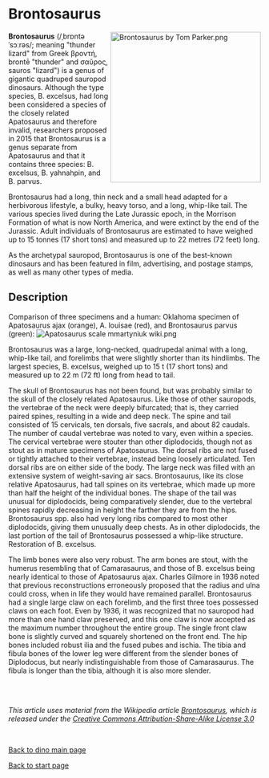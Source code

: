 # Brontosaurus
<img align="right" src="https://upload.wikimedia.org/wikipedia/commons/thumb/1/11/Brontosaurus_by_Tom_Parker.png/1200px-Brontosaurus_by_Tom_Parker.png" alt="Brontosaurus by Tom Parker.png" width="300">

**Brontosaurus** (/ˌbrɒntəˈsɔːrəs/; meaning "thunder lizard" from Greek βροντή, brontē "thunder" and σαῦρος, sauros "lizard") is a genus of gigantic quadruped sauropod dinosaurs. Although the type species, B. excelsus, had long been considered a species of the closely related Apatosaurus and therefore invalid, researchers proposed in 2015 that Brontosaurus is a genus separate from Apatosaurus and that it contains three species: B. excelsus, B. yahnahpin, and B. parvus. 

Brontosaurus had a long, thin neck and a small head adapted for a herbivorous lifestyle, a bulky, heavy torso, and a long, whip-like tail. The various species lived during the Late Jurassic epoch, in the Morrison Formation of what is now North America, and were extinct by the end of the Jurassic. Adult individuals of Brontosaurus are estimated to have weighed up to 15 tonnes (17 short tons) and measured up to 22 metres (72 feet) long.

As the archetypal sauropod, Brontosaurus is one of the best-known dinosaurs and has been featured in film, advertising, and postage stamps, as well as many other types of media.




## Description
Comparison of three specimens and a human: Oklahoma specimen of Apatosaurus ajax (orange), A. louisae (red), and Brontosaurus parvus (green):
<img src="https://upload.wikimedia.org/wikipedia/commons/thumb/2/2b/Apatosaurus_scale_mmartyniuk_wiki.png/1200px-Apatosaurus_scale_mmartyniuk_wiki.png" alt="Apatosaurus scale mmartyniuk wiki.png">


Brontosaurus was a large, long-necked, quadrupedal animal with a long, whip-like tail, and forelimbs that were slightly shorter than its hindlimbs. The largest species, B. excelsus, weighed up to 15 t (17 short tons) and measured up to 22 m (72 ft) long from head to tail.

The skull of Brontosaurus has not been found, but was probably similar to the skull of the closely related Apatosaurus. Like those of other sauropods, the vertebrae of the neck were deeply bifurcated; that is, they carried paired spines, resulting in a wide and deep neck. The spine and tail consisted of 15 cervicals, ten dorsals, five sacrals, and about 82 caudals. The number of caudal vertebrae was noted to vary, even within a species. The cervical vertebrae were stouter than other diplodocids, though not as stout as in mature specimens of Apatosaurus. The dorsal ribs are not fused or tightly attached to their vertebrae, instead being loosely articulated. Ten dorsal ribs are on either side of the body. The large neck was filled with an extensive system of weight-saving air sacs. Brontosaurus, like its close relative Apatosaurus, had tall spines on its vertebrae, which made up more than half the height of the individual bones. The shape of the tail was unusual for diplodocids, being comparatively slender, due to the vertebral spines rapidly decreasing in height the farther they are from the hips. Brontosaurus spp. also had very long ribs compared to most other diplodocids, giving them unusually deep chests. As in other diplodocids, the last portion of the tail of Brontosaurus possessed a whip-like structure.
Restoration of B. excelsus.

The limb bones were also very robust. The arm bones are stout, with the humerus resembling that of Camarasaurus, and those of B. excelsus being nearly identical to those of Apatosaurus ajax. Charles Gilmore in 1936 noted that previous reconstructions erroneously proposed that the radius and ulna could cross, when in life they would have remained parallel. Brontosaurus had a single large claw on each forelimb, and the first three toes possessed claws on each foot. Even by 1936, it was recognized that no sauropod had more than one hand claw preserved, and this one claw is now accepted as the maximum number throughout the entire group. The single front claw bone is slightly curved and squarely shortened on the front end. The hip bones included robust ilia and the fused pubes and ischia. The tibia and fibula bones of the lower leg were different from the slender bones of Diplodocus, but nearly indistinguishable from those of Camarasaurus. The fibula is longer than the tibia, although it is also more slender.


<br>
<br>

_This article uses material from the Wikipedia article [Brontosaurus](https://en.wikipedia.org/wiki/Brontosaurus), which is released under the [Creative Commons Attribution-Share-Alike License 3.0](https://creativecommons.org/licenses/by-sa/3.0/)_

<br>


[Back to dino main page](/../dinos.md)

[Back to start page](/../../index.md)

